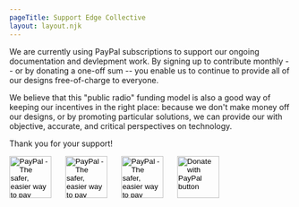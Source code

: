 ```yaml
---
pageTitle: Support Edge Collective
layout: layout.njk
---
```


We are currently using PayPal subscriptions to support our ongoing documentation and devlepment work.  By signing up to contribute monthly -- or by donating a one-off sum -- you enable us to continue to provide all of our designs free-of-charge to everyone.  

We believe that this "public radio" funding model is also a good way of keeping our incentives in the right place: because we don't make money off our designs, or by promoting particular solutions, we can provide our with objective, accurate, and critical perspectives on technology.

Thank you for your support!

<div style="float:left; padding-right:20px;">
<form action="https://www.paypal.com/cgi-bin/webscr" method="post" target="_top">
<input type="hidden" name="cmd" value="_s-xclick">
<input type="hidden" name="hosted_button_id" value="CY5869X7SH5D2">
<input type="image" src="/img/monthly_5.png" height=75px border="0" name="submit" alt="PayPal - The safer, easier way to pay online!">
<img alt="" border="0" src="https://www.paypalobjects.com/en_US/i/scr/pixel.gif" width="1" height="1">
</form>
</div>

<div style="float:left; padding-right:20px;">
<form action="https://www.paypal.com/cgi-bin/webscr" method="post" target="_top">
<input type="hidden" name="cmd" value="_s-xclick">
<input type="hidden" name="hosted_button_id" value="UTZFFQ7LN7LMC">
<input type="image" src="/img/monthly_10.png" height=75px border="0" name="submit" alt="PayPal - The safer, easier way to pay online!">
<img alt="" border="0" src="https://www.paypalobjects.com/en_US/i/scr/pixel.gif" width="1" height="1">
</form>
</div>

<div style="float:left; padding-right:20px;">
<form action="https://www.paypal.com/cgi-bin/webscr" method="post" target="_top">
<input type="hidden" name="cmd" value="_s-xclick">
<input type="hidden" name="hosted_button_id" value="5GZY6UY6VNCM6">
<input type="image" src="/img/monthly_25.png" height=75px border="0" name="submit" alt="PayPal - The safer, easier way to pay online!">
<img alt="" border="0" src="https://www.paypalobjects.com/en_US/i/scr/pixel.gif" width="1" height="1">
</form>
</div>

<div style="float:left; padding-right:20px;">
<form action="https://www.paypal.com/cgi-bin/webscr" method="post" target="_top">
<input type="hidden" name="cmd" value="_s-xclick" />
<input type="hidden" name="hosted_button_id" value="7BTEAVVC7429C" />
<input type="image" src="/img/custom_amount.png" height=75px border="0" name="submit" title="PayPal - The safer, easier way to pay online!" alt="Donate with PayPal button" />
<img alt="" border="0" src="https://www.paypal.com/en_US/i/scr/pixel.gif" width="1" height="1" />
</form>
</div>

<div style="clear:both;"></div>